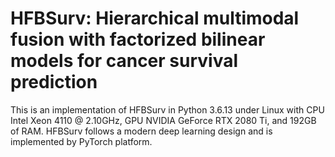 # HFBSurv: Hierarchical multimodal fusion with factorized bilinear models for cancer survival prediction
This is an implementation of HFBSurv in Python 3.6.13 under Linux with CPU Intel Xeon 4110 @ 2.10GHz, GPU NVIDIA GeForce RTX 2080 Ti, and 192GB of RAM. HFBSurv follows a modern deep learning design and is implemented by PyTorch platform.
